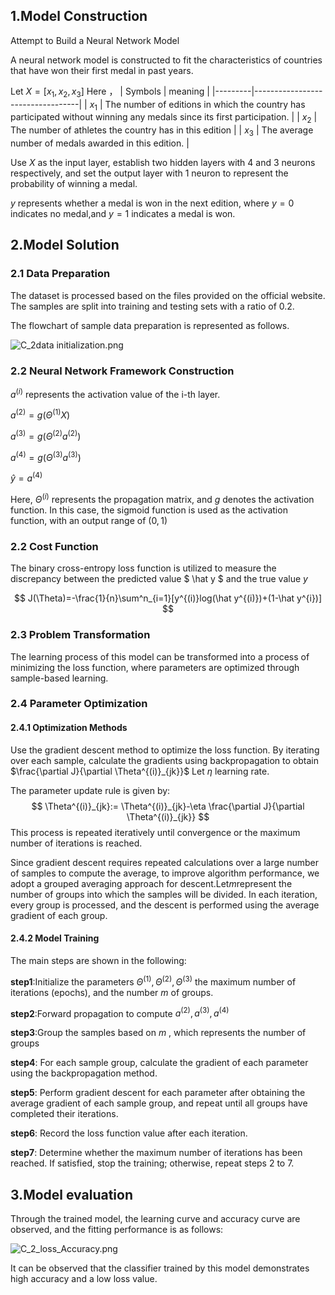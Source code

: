 ## 1.Model Construction
Attempt to Build a Neural Network Model 

A neural network model is constructed to fit the characteristics of countries that have won their first medal in past years.

Let $X=[x_1,x_2,x_3]$ Here ，
| Symbols | meaning                          |
|---------|----------------------------------|
| $x_1$   | The number of editions in which the country has participated without winning any medals since its first participation. |
| $x_2$   | The number of athletes the country has in this edition        |
| $x_3$   | The average number of medals awarded in this edition.               |


Use $X$ as the input layer, establish two hidden layers with 4 and 3 neurons respectively, and set the output layer with 1 neuron to represent the probability of winning a medal.

$y$ represents whether a medal is won in the next edition, where $y=0$ indicates no medal,and $y=1$ indicates a medal is won.

## 2.Model Solution

### 2.1 Data Preparation
The dataset is processed based on the files provided on the official website. The samples are split into training and testing sets with a ratio of 0.2.

The flowchart of sample data preparation is represented as follows.

![C_2data initialization.png](<attachment:C_2data initialization.png>)

### 2.2 Neural Network Framework Construction
$a^{(i)}$ represents the activation value of the i-th layer.

$a^{(2)}=g(\Theta^{(1)}X)$

$a^{(3)}=g(\Theta^{(2)}a^{(2)})$

$a^{(4)}=g(\Theta^{(3)}a^{(3)})$

$\hat y=a^{(4)}$

Here, $\Theta^{(i)}$ represents the propagation matrix, and $g$ denotes the activation function. In this case, the sigmoid function is used as the activation function, with an output range of $(0,1)$

### 2.2 Cost Function
The binary cross-entropy loss function is utilized to measure the discrepancy between the predicted value $ \hat y $ and the true value $y$

$$
J(\Theta)=-\frac{1}{n}\sum^n_{i=1}[y^{(i)}log(\hat y^{(i)})+(1-\hat y^{i})]
$$

### 2.3 Problem Transformation
The learning process of this model can be transformed into a process of minimizing the loss function, where parameters are optimized through sample-based learning.

### 2.4 Parameter Optimization
#### 2.4.1 Optimization Methods
Use the gradient descent method to optimize the loss function. By iterating over each sample, calculate the gradients using backpropagation to obtain $\frac{\partial J}{\partial \Theta^{(i)}_{jk}}$
Let $\eta$ learning rate.

The parameter update rule is given by:
$$
\Theta^{(i)}_{jk}:= \Theta^{(i)}_{jk}-\eta \frac{\partial J}{\partial \Theta^{(i)}_{jk}}
$$
This process is repeated iteratively until convergence or the maximum number of iterations is reached.

Since gradient descent requires repeated calculations over a large number of samples to compute the average, to improve algorithm performance, we adopt a grouped averaging approach for descent.Let$m$represent the number of groups into which the samples will be divided. In each iteration, every group is processed, and the descent is performed using the average gradient of each group.

#### 2.4.2 Model Training
The main steps are shown in the following:

**step1**:Initialize the parameters $\Theta^{(1)}, \Theta^{(2)}, \Theta^{(3)}$ the maximum number of iterations (epochs), and the number $m$ of groups. 

**step2**:Forward propagation to compute $a^{(2)},a^{(3)},a^{(4)}$

**step3**:Group the samples based on  $m$ , which represents the number of groups

**step4**: For each sample group, calculate the gradient of each parameter using the backpropagation method.

**step5**: Perform gradient descent for each parameter after obtaining the average gradient of each sample group, and repeat until all groups have completed their iterations.

**step6**: Record the loss function value after each iteration.

**step7**: Determine whether the maximum number of iterations has been reached. If satisfied, stop the training; otherwise, repeat steps 2 to 7.

## 3.Model evaluation
Through the trained model, the learning curve and accuracy curve are observed, and the fitting performance is as follows:
<!-- ![C_2_loss_Accuracy.png](attachment:C_2_loss_Accuracy.png) -->
![C_2_loss_Accuracy.png](attachment:C_2_loss_Accuracy.png)

It can be observed that the classifier trained by this model demonstrates high accuracy and a low loss value.

